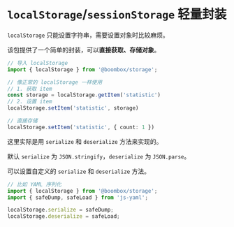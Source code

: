 # `localStorage`/`sessionStorage` 轻量封装

`localStorage` 只能设置字符串，需要设置对象时比较麻烦。

该包提供了一个简单的封装，可以**直接获取、存储对象**。

```typescript
// 导入 localStorage
import { localStorage } from '@boombox/storage';
```

```typescript
// 像正常的 localStorage 一样使用
// 1. 获取 item
const storage = localStorage.getItem('statistic')
// 2. 设置 item
localStorage.setItem('statistic', storage)
```

```typescript
// 直接存储
localStorage.setItem('statistic', { count: 1 })
```

这里实际是用 `serialize` 和 `deserialize` 方法来实现的。

默认 `serialize` 为 `JSON.stringify`，`deserialize` 为 `JSON.parse`。


可以设置自定义的 `serialize` 和 `deserialize` 方法。
```typescript
// 比如 YAML 序列化
import { localStorage } from '@boombox/storage';
import { safeDump, safeLoad } from 'js-yaml';

localStorage.serialize = safeDump;
localStorage.deserialize = safeLoad;
```

